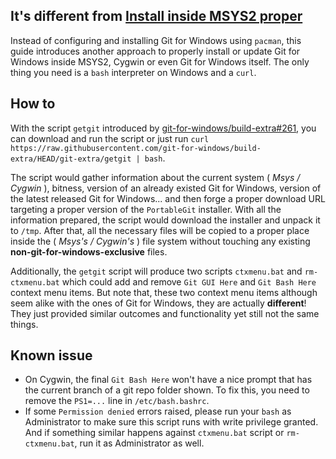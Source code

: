 ## It's different from [Install inside MSYS2 proper](https://github.com/git-for-windows/git/blob/HEAD/Documentation/git-for-windows/Install-inside-MSYS2-proper.md)

Instead of configuring and installing Git for Windows using `pacman`, this guide introduces another approach to properly install or update Git for Windows inside MSYS2, Cygwin or even Git for Windows itself. The only thing you need is a `bash` interpreter on Windows and a `curl`.

## How to

With the script `getgit` introduced by [git-for-windows/build-extra#261](https://github.com/git-for-windows/build-extra/pull/261), you can download and run the script or just run `curl https://raw.githubusercontent.com/git-for-windows/build-extra/HEAD/git-extra/getgit | bash`.

The script would gather information about the current system ( *Msys / Cygwin* ), bitness, version of an already existed Git for Windows, version of the latest released Git for Windows... and then forge a proper download URL targeting a proper version of the `PortableGit` installer.
With all the information prepared, the script would download the installer and unpack it to `/tmp`. After that, all the necessary files will be copied to a proper place inside the ( *Msys's / Cygwin's* ) file system without touching any existing **non-git-for-windows-exclusive** files.

Additionally, the `getgit` script will produce two scripts `ctxmenu.bat` and `rm-ctxmenu.bat` which could add and remove `Git GUI Here` and `Git Bash Here` context menu items. But note that, these two context menu items although seem alike with the ones of Git for Windows, they are actually **different**! They just provided similar outcomes and functionality yet still not the same things.

## Known issue
* On Cygwin, the final `Git Bash Here` won't have a nice prompt that has the current branch of a git repo folder shown. To fix this, you need to remove the `PS1=...` line in `/etc/bash.bashrc`.
* If some `Permission denied` errors raised, please run your `bash` as Administrator to make sure this script runs with write privilege granted. And if something similar happens against `ctxmenu.bat` script or `rm-ctxmenu.bat`, run it as Administrator as well.
